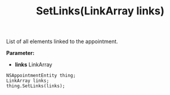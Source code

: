 ﻿---
uid: crmscript_ref_NSAppointmentEntity_SetLinks
title: SetLinks(LinkArray links)
intellisense: NSAppointmentEntity.SetLinks
keywords: NSAppointmentEntity, GetLinks
so.topic: reference
---

List of all elements linked to the appointment.

**Parameter:** 
 - **links** LinkArray

```crmscript
NSAppointmentEntity thing;
LinkArray links;
thing.SetLinks(links);
```


